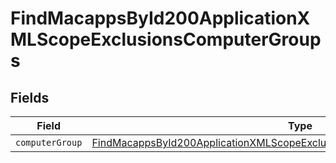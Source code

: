 # FindMacappsById200ApplicationXMLScopeExclusionsComputerGroups


## Fields

| Field                                                                                                                                                                               | Type                                                                                                                                                                                | Required                                                                                                                                                                            | Description                                                                                                                                                                         |
| ----------------------------------------------------------------------------------------------------------------------------------------------------------------------------------- | ----------------------------------------------------------------------------------------------------------------------------------------------------------------------------------- | ----------------------------------------------------------------------------------------------------------------------------------------------------------------------------------- | ----------------------------------------------------------------------------------------------------------------------------------------------------------------------------------- |
| `computerGroup`                                                                                                                                                                     | [FindMacappsById200ApplicationXMLScopeExclusionsComputerGroupsComputerGroup](../../models/operations/findmacappsbyid200applicationxmlscopeexclusionscomputergroupscomputergroup.md) | :heavy_minus_sign:                                                                                                                                                                  | N/A                                                                                                                                                                                 |